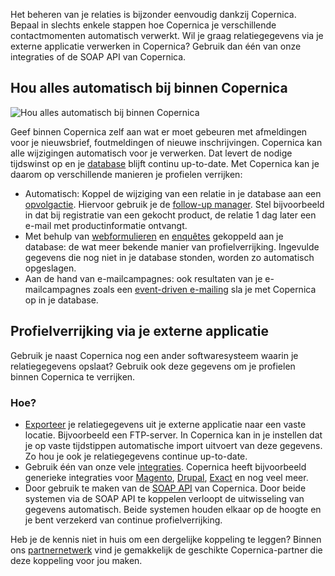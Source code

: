 Het beheren van je relaties is bijzonder eenvoudig dankzij Copernica.
Bepaal in slechts enkele stappen hoe Copernica je verschillende
contactmomenten automatisch verwerkt. Wil je graag relatiegegevens via
je externe applicatie verwerken in Copernica? Gebruik dan één van onze
integraties of de SOAP API van Copernica.

Hou alles automatisch bij binnen Copernica
------------------------------------------

![Hou alles automatisch bij binnen
Copernica](Copernicacom/nl-opvolgactie.png "Hou alles automatisch bij binnen Copernica")

Geef binnen Copernica zelf aan wat er moet gebeuren met afmeldingen voor
je nieuwsbrief, foutmeldingen of nieuwe inschrijvingen. Copernica kan
alle wijzigingen automatisch voor je verwerken. Dat levert de nodige
tijdswinst op en je [database](./maak-je-eigen-database.md "Maak je eigen databases")
blijft continu up-to-date. Met Copernica kan je daarom op verschillende
manieren je profielen verrijken:

-   Automatisch: Koppel de wijziging van een relatie in je database aan
    een [opvolgactie](./automatiseer-je-campagnes.md "Automatiseer je campagnes met opvolgacties").
    Hiervoor gebruik je de [follow-up manager](./automatiseer-je-campagnes.md "Followupmanager").
    Stel bijvoorbeeld in dat bij registratie van een gekocht product, de
    relatie 1 dag later een e-mail met productinformatie ontvangt.
-   Met behulp van [webformulieren](./verschillende-soorten-webformulieren.md "Webformulieren maken") en
    [enquêtes](.//enquetes.md "Enquêtes")
    gekoppeld aan je database: de wat meer bekende manier van
    profielverrijking. Ingevulde gegevens die nog niet in je database
    stonden, worden zo automatisch opgeslagen.
-   Aan de hand van e-mailcampagnes: ook resultaten van je
    e-mailcampagnes zoals een [event-driven
    e-mailing](.//automatiseer-je-campagnes.md "Automatiseer je e-mailcampagnes")
    sla je met Copernica op in je database.

Profielverrijking via je externe applicatie
-------------------------------------------

Gebruik je naast Copernica nog een ander softwaresysteem waarin je
relatiegegevens opslaat? Gebruik ook deze gegevens om je profielen
binnen Copernica te verrijken.

### Hoe?

-   [Exporteer](./importeer-en-exporteer-data.md "Importeer en exporteer gegevens")
    je relatiegegevens uit je externe applicatie naar een vaste locatie.
    Bijvoorbeeld een FTP-server. In Copernica kan in je instellen dat je
    op vaste tijdstippen automatische import uitvoert van deze gegevens.
    Zo hou je ook je relatiegegevens continue up-to-date.
-   Gebruik één van onze vele
    [integraties](./integraties.md "Integraties").
    Copernica heeft bijvoorbeeld generieke integraties voor
    [Magento](./magento.md "Magento integratie"),
    [Drupal](./drupal.md "Drupal integratie"),
    [Exact](./exact.md "Exact integratie")
    en nog veel meer.
-   Door gebruik te maken van de [SOAP
    API](./soap-api-documentatie.md "SOAP API documentatie")
    van Copernica. Door beide systemen via de SOAP API te koppelen
    verloopt de uitwisseling van gegevens automatisch. Beide systemen
    houden elkaar op de hoogte en je bent verzekerd van continue
    profielverrijking.

Heb je de kennis niet in huis om een dergelijke koppeling te leggen?
Binnen ons [partnernetwerk](./vind-een-partner.md "Overzicht van partners")
vind je gemakkelijk de geschikte Copernica-partner die deze koppeling
voor jou maken.
